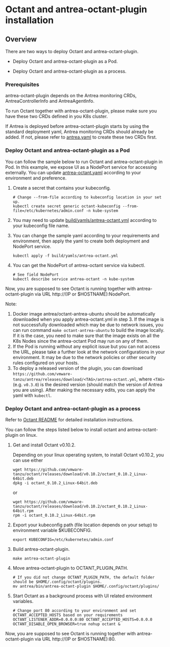 # Octant and antrea-octant-plugin installation

## Overview

There are two ways to deploy Octant and antrea-octant-plugin.

* Deploy Octant and antrea-octant-plugin as a Pod.

* Deploy Octant and antrea-octant-plugin as a process.


### Prerequisites
antrea-octant-plugin depends on the Antrea monitoring CRDs, AntreaControllerInfo and AntreaAgentInfo.

To run Octant together with antrea-octant-plugin, please make sure you have these two CRDs defined in you K8s cluster.

If Antrea is deployed before antrea-octant-plugin starts by using the standard deployment yaml, Antrea monitoring
CRDs should already be added. If not, please refer to [antrea.yaml](/build/yamls/antrea.yml) to
create these two CRDs first.

### Deploy Octant and antrea-octant-plugin as a Pod

You can follow the sample below to run Octant and antrea-octant-plugin in Pod.
In this example, we expose UI as a NodePort service for accessing externally.
You can update [antrea-octant.yaml](build/yamls/antrea-octant.yml) according to
your environment and preference.

1. Create a secret that contains your kubeconfig.

    ```
    # Change --from-file according to kubeconfig location in your set up.
    kubectl create secret generic octant-kubeconfig --from-file=/etc/kubernetes/admin.conf -n kube-system
    ```

2. You may need to update [build/yamls/antrea-octant.yml](/build/yamls/antrea-octant.yml) according to your kubeconfig file name.

3. You can change the sample yaml according to your requirements and environment, then apply the yaml to create both deployment and NodePort service.

    ```
    kubectl apply -f build/yamls/antrea-octant.yml
    ```
4. You can get the NodePort of antrea-octant service via kubectl.

    ```
    # See field NodePort
    kubectl describe service antrea-octant -n kube-system
    ```

Now, you are supposed to see Octant is running together with antrea-octant-plugin via URL http://(IP or $HOSTNAME):NodePort.

Note:
1. Docker image antrea/octant-antrea-ubuntu should be automatically downloaded
when you apply antrea-octant.yml in step 3. If the image is not successfully
downloaded which may be due to network issues, you can run command `make
octant-antrea-ubuntu` to build the image locally. If it is the case, you need
to make sure that the image exists on all the K8s Nodes since the antrea-octant
Pod may run on any of them.
2. If the Pod is running without any explicit issue but you can not access the
URL, please take a further look at the network configurations in your
environment. It may be due to the network policies or other security rules
configured on your hosts.
3. To deploy a released version of the plugin, you can download
`https://github.com/vmware-tanzu/antrea/releases/download/<TAG>/antrea-octant.yml`,
where `<TAG>` (e.g. `v0.3.0`) is the desired version (should match the version
of Antrea you are using). After making the necessary edits, you can apply the
yaml with `kubectl`.

### Deploy Octant and antrea-octant-plugin as a process

Refer to [Octant README](https://github.com/vmware-tanzu/octant/blob/master/README.md#installation) for 
detailed installation instructions.

You can follow the steps listed below to install octant and antrea-octant-plugin on linux.

1. Get and install Octant v0.10.2.

    Depending on your linux operating system, to install Octant v0.10.2, you can use either
    ```
    wget https://github.com/vmware-tanzu/octant/releases/download/v0.10.2/octant_0.10.2_Linux-64bit.deb
    dpkg -i octant_0.10.2_Linux-64bit.deb
    ```
    or
    ```
    wget https://github.com/vmware-tanzu/octant/releases/download/v0.10.2/octant_0.10.2_Linux-64bit.rpm
    rpm -i octant_0.10.2_Linux-64bit.rpm
    ```

2. Export your kubeconfig path (file location depends on your setup) to environment variable $KUBECONFIG.

    ```
    export KUBECONFIG=/etc/kubernetes/admin.conf
    ```

3. Build antrea-octant-plugin.

    ```
    make antrea-octant-plugin
    ```

4. Move antrea-octant-plugin to OCTANT_PLUGIN_PATH.

    ```
    # If you did not change OCTANT_PLUGIN_PATH, the default folder should be $HOME/.config/octant/plugins.
    mv antrea/bin/antrea-octant-plugin $HOME/.config/octant/plugins/
    ```

5. Start Octant as a background process with UI related environment variables.

    ```
    # Change port 80 according to your environment and set OCTANT_ACCEPTED_HOSTS based on your requirements
    OCTANT_LISTENER_ADDR=0.0.0.0:80 OCTANT_ACCEPTED_HOSTS=0.0.0.0 OCTANT_DISABLE_OPEN_BROWSER=true nohup octant &
    ```

Now, you are supposed to see Octant is running together with antrea-octant-plugin via URL http://(IP or $HOSTNAME):80.
